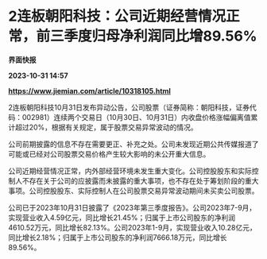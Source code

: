 # 2连板朝阳科技：公司近期经营情况正常，前三季度归母净利润同比增89.56%
**界面快报**

**2023-10-31 14:57**

**https://www.jiemian.com/article/10318105.html**

2连板朝阳科技10月31日发布异动公告，公司股票（证券简称：朝阳科技，证券代码：002981）连续两个交易日（10月30日、10月31日）内收盘价格涨幅偏离值累计超过20%，根据有关规定，属于股票交易异常波动的情况。

公司前期披露的信息不存在需要更正、补充之处。公司未发现近期公共传媒报道了可能或已经对公司股票交易价格产生较大影响的未公开重大信息。

公司近期经营情况正常，内外部经营环境未发生重大变化。公司控股股东和实际控制人不存在关于公司的应披露而未披露的重大事项，也不存在处于筹划阶段的重大事项。公司控股股东、实际控制人在公司股票交易异常波动期间未买卖公司股票。

公司已于2023年10月31日披露了《2023年第三季度报告》。公司2023年7-9月，实现营业收入4.59亿元，同比增长21.45%；归属于上市公司股东的净利润4610.52万元，同比增长82.13%。公司2023年1-9月，实现营业收入10.28亿元，同比增长2.18%；归属于上市公司股东的净利润7666.18万元，同比增长89.56%。